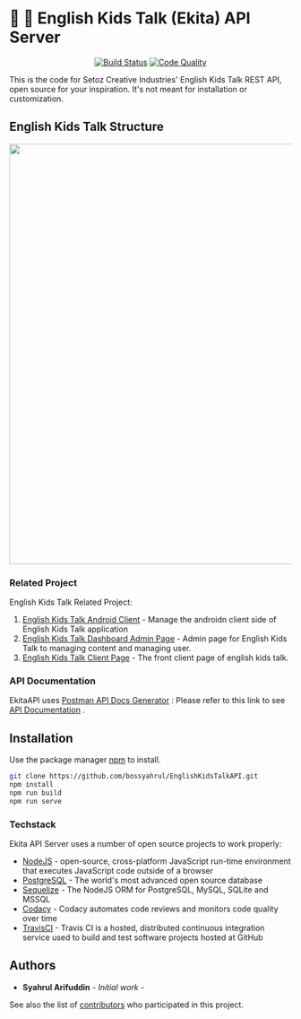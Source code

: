 # :no_good: :no_good: English Kids Talk (Ekita) API Server

<p align="center">
<a href="https://travis-ci.com/bossyahrul/EnglishKidsTalkAPI"><img src="https://travis-ci.com/bossyahrul/EnglishKidsTalkAPI.svg?branch=master" alt="Build Status"></a>
<a href="https://www.codacy.com/app/syahrulak98/EnglishKidsTalkAPI?utm_source=github.com&amp;utm_medium=referral&amp;utm_content=bossyahrul/EnglishKidsTalkAPI&amp;utm_campaign=Badge_Grade"><img src="https://api.codacy.com/project/badge/Grade/05cc504b3d6245d4b1d6b4be98a4e1ca" alt="Code Quality"></a>
</p>

This is the code for Setoz Creative Industries' English Kids Talk REST API, open source for your inspiration. It's not meant for installation or customization.

## English Kids Talk Structure
<p align="center">
<img src="https://github.com/bossyahrul/EnglishKidsTalkAPI/blob/master/Architecture%20System.png" width="750">
</p>

### Related Project

English Kids Talk Related Project:

1. [English Kids Talk Android Client](https://github.com/Miftahunajat/EnglishKidsTalk) - Manage the androidn client side of English Kids Talk application
2. [English Kids Talk Dashboard Admin Page](http://postgresql.org) - Admin page for English Kids Talk to managing content and managing user.
3. [English Kids Talk Client Page](http://docs.sequelizejs.com) - The front client page of english kids talk.


### API Documentation

EkitaAPI uses [Postman API Docs Generator](https://documenter.getpostman.org) :
Please refer to this link to see [API Documentation](https://documenter.getpostman.com/view/3186416/RWgwQvKL) .

## Installation

Use the package manager [npm](https://npmjs.com/) to install.

```bash
git clone https://github.com/bossyahrul/EnglishKidsTalkAPI.git
npm install
npm run build
npm run serve
```

### Techstack

Ekita API Server uses a number of open source projects to work properly:

* [NodeJS](http://nodejs.org) - open-source, cross-platform JavaScript run-time environment that executes JavaScript code outside of a browser
* [PostgreSQL](http://postgresql.org) - The world's most advanced open source database
* [Sequelize](http://docs.sequelizejs.com) - The NodeJS ORM for PostgreSQL, MySQL, SQLite and MSSQL
* [Codacy](http://codacy.com) - Codacy automates code reviews and monitors code quality over time
* [TravisCI](http://travis-ci.org) - Travis CI is a hosted, distributed continuous integration service used to build and test software projects hosted at GitHub

## Authors

* **Syahrul Arifuddin** - *Initial work* - 

See also the list of [contributors](https://github.com/bossyahrul/EnglishKidsTalkAPI/graphs/contributors) who participated in this project.
